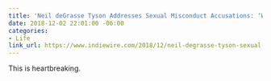 ```yaml
---
title: 'Neil deGrasse Tyson Addresses Sexual Misconduct Accusations: ‘Why Believe Me?’'
date: 2018-12-02 22:01:00 -06:00
categories:
- Life
link_url: https://www.indiewire.com/2018/12/neil-degrasse-tyson-sexual-misconduct-response-1202024594/
---
```


This is heartbreaking.
